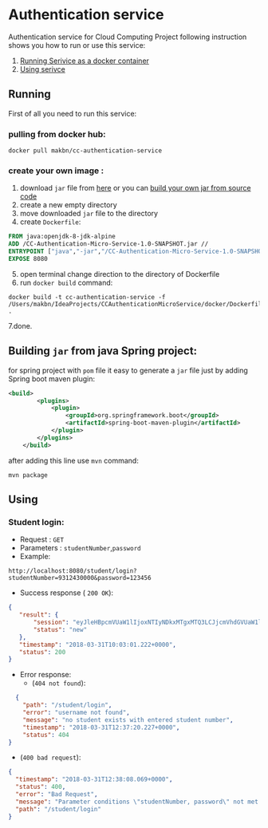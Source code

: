# Authentication service
Authentication service for Cloud Computing Project following instruction shows you how to run or use this service:
 1. [Running Serivice as a docker container](#running)
 2. [Using serivce](#using)

## Running

First of all you need to run this service:
 
### pulling from docker hub:

```terminal
docker pull makbn/cc-authentication-service 
```

### create your own image :

1. download `jar` file from [here](https://github.com/makbn/authentication-service/releases/tag/1.0-SNAPSHOT) or you can [build your own jar from source code](#building-jar-from-spring-project)
2. create a new empty directory
3. move downloaded `jar` file to the directory
4. create `Dockerfile`:
  
```dockerfile
FROM java:openjdk-8-jdk-alpine
ADD /CC-Authentication-Micro-Service-1.0-SNAPSHOT.jar //
ENTRYPOINT ["java","-jar","/CC-Authentication-Micro-Service-1.0-SNAPSHOT.jar"]
EXPOSE 8080
```
5. open terminal change direction to the directory of Dockerfile
6. run `docker build` command:

```terminal
docker build -t cc-authentication-service -f /Users/makbn/IdeaProjects/CCAuthenticationMicroService/docker/Dockerfile .
```
7.done.

## Building `jar` from java Spring project:

for spring project with `pom` file it easy to generate a `jar` file just by adding Spring boot maven plugin:

```xml
<build>
        <plugins>
            <plugin>
                <groupId>org.springframework.boot</groupId>
                <artifactId>spring-boot-maven-plugin</artifactId>
            </plugin>
        </plugins>
    </build>

```

after adding this line use `mvn` command:

```terminal
mvn package
```

## Using

### Student login:
* Request : `GET`
* Parameters : `studentNumber`,`password`
* Example:
```
http://localhost:8080/student/login?studentNumber=9312430000&password=123456
```
* Success response ( `200 OK`):
```json
{
   "result": {
       "session": "eyJleHBpcmVUaW1lIjoxNTIyNDkxMTgxMTQ3LCJjcmVhdGVUaW1lIjoxNTIyNDkwNTgxMTQ3LCJ1c2VySWRlbnRpZmllciI6IjkzMTI0MzAwMDAiLCJzY29wZSI6IkFsbCIsInNlc3Npb25TdHJpbmciOiJLd3dMMTU2OTM3Q1BqVXN3dFhOTTk0SyJ9",
       "status": "new"
   },
   "timestamp": "2018-03-31T10:03:01.222+0000",
   "status": 200
}
```
* Error response:
  * (`404 not found`):

```json
  {
    "path": "/student/login",
    "error": "username not found",
    "message": "no student exists with entered student number",
    "timestamp": "2018-03-31T12:37:20.227+0000",
    "status": 404
}
```

  * (`400 bad request`):
  ```json
  {
    "timestamp": "2018-03-31T12:38:08.069+0000",
    "status": 400,
    "error": "Bad Request",
    "message": "Parameter conditions \"studentNumber, password\" not met for actual request parameters: studentNumber={9312430009}, passwor={123456}",
    "path": "/student/login"
}
```

